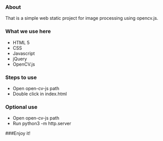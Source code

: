 ### About

That is a simple web static project for image processing using opencv.js.

### What we use here

- HTML 5
- CSS
- Javascript
- jQuery
- OpenCV.js

### Steps to use

- Open open-cv-js path
- Double click in index.html

### Optional use

- Open open-cv-js path
- Run python3 -m http.server

###Enjoy it!